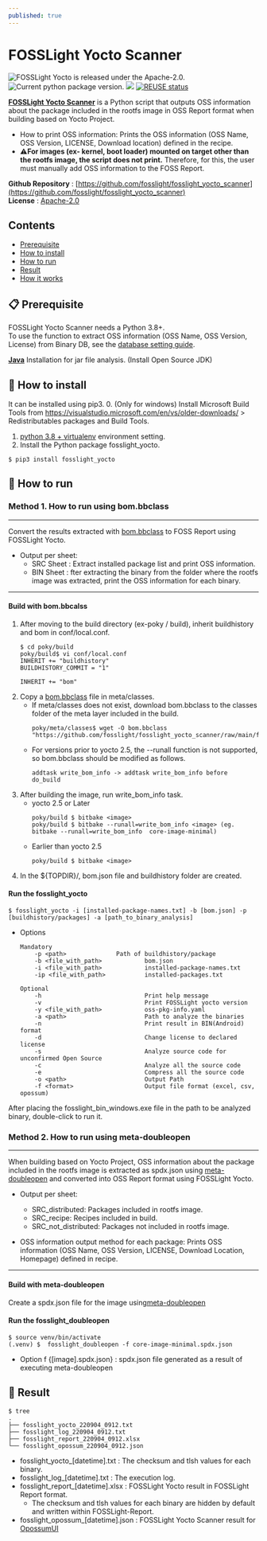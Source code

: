 ```yaml
---
published: true
---
```

# FOSSLight Yocto Scanner

<img src="https://img.shields.io/pypi/l/fosslight_yocto" alt="FOSSLight Yocto is released under the Apache-2.0." /> <img src="https://img.shields.io/pypi/v/fosslight_yocto" alt="Current python package version." /> <img src="https://img.shields.io/pypi/pyversions/fosslight_yocto" /> [![REUSE status](https://api.reuse.software/badge/github.com/fosslight/fosslight_yocto_scanner)](https://api.reuse.software/info/github.com/fosslight/fosslight_yocto_scanner)

[**FOSSLight Yocto Scanner**](https://github.com/fosslight/fosslight_yocto_scanner) is a Python script that outputs OSS information about the package included in the rootfs image in OSS Report format when building based on Yocto Project.
- How to print OSS information: Prints the OSS information (OSS Name, OSS Version, LICENSE, Download location) defined in the recipe.
- ⚠️**For images (ex- kernel, boot loader) mounted on target other than the rootfs image, the script does not print.** Therefore, for this, the user must manually add OSS information to the FOSS Report.  
   
**Github Repository** : [https://github.com/fosslight/fosslight_yocto_scanner](https://github.com/fosslight/fosslight_yocto_scanner)    
**License** : [Apache-2.0](https://github.com/fosslight/fosslight_yocto_scanner/blob/main/LICENSE)

## Contents
- [Prerequisite](#-prerequisite)
- [How to install](#-how-to-install)
- [How to run](#-how-to-run)
- [Result](#-result)
- [How it works](#-how-it-works)


## 📋 Prerequisite
FOSSLight Yocto Scanner needs a Python 3.8+.    
To use the function to extract OSS information (OSS Name, OSS Version, License) from Binary DB, see the [database setting guide](etc/binary_db.md).

[**Java**](https://openjdk.java.net/) Installation for jar file analysis. (Install Open Source JDK)     

## 🎉 How to install
It can be installed using pip3. 
0. (Only for windows) Install Microsoft Build Tools from https://visualstudio.microsoft.com/en/vs/older-downloads/ > Redistributables packages and Build Tools.
1. [python 3.8 + virtualenv](etc/guide_virtualenv.md) environment setting.
2. Install the Python package fosslight_yocto.
```
$ pip3 install fosslight_yocto
```

## 🚀 How to run
### Method 1. How to run using bom.bbclass

---
Convert the results extracted with [bom.bbclass](https://github.com/fosslight/fosslight_yocto_scanner/blob/main/files_for_preparation/bom.bbclass) to FOSS Report using FOSSLight Yocto.
- Output per sheet:
    - SRC Sheet : Extract installed package list and print OSS information.
    - BIN Sheet : fter extracting the binary from the folder where the rootfs image was extracted, print the OSS information for each binary.

---

#### Build with bom.bbcalss
1. After moving to the build directory (ex-poky / build), inherit buildhistory and bom in conf/local.conf.
    ```
    $ cd poky/build
    poky/build$ vi conf/local.conf
    INHERIT += "buildhistory"
    BUILDHISTORY_COMMIT = "1"
    
    INHERIT += "bom"
    ```
2. Copy a [bom.bbclass](https://github.com/fosslight/fosslight_yocto_scanner/blob/main/files_for_preparation/bom.bbclass) file in meta/classes.
    - If meta/classes does not exist, download bom.bbclass to the classes folder of the meta layer included in the build.
        ```
        poky/meta/classes$ wget -O bom.bbclass "https://github.com/fosslight/fosslight_yocto_scanner/raw/main/files_for_preparation/bom.bbclass"
        ```
    - For versions prior to yocto 2.5, the --runall function is not supported, so bom.bbclass should be modified as follows.
        ```
        addtask write_bom_info -> addtask write_bom_info before do_build
        ```
3. After building the image, run write_bom_info task.
    - yocto 2.5 or Later 
        ```
        poky/build $ bitbake <image>
        poky/build $ bitbake --runall=write_bom_info <image> (eg. bitbake --runall=write_bom_info  core-image-minimal)
        ```
    - Earlier than yocto 2.5
        ```
        poky/build $ bitbake <image>
        ```
4. In the ${TOPDIR}/, bom.json file and buildhistory folder are created.

#### Run the fosslight_yocto
```
$ fosslight_yocto -i [installed-package-names.txt] -b [bom.json] -p [buildhistory/packages] -a [path_to_binary_analysis]
```

- Options
    ```
    Mandatory
        -p <path>              Path of buildhistory/package
        -b <file_with_path>            bom.json
        -i <file_with_path>            installed-package-names.txt
        -ip <file_with_path>           installed-packages.txt

    Optional
        -h                             Print help message
        -v                             Print FOSSLight yocto version
        -y <file_with_path>            oss-pkg-info.yaml
        -a <path>                      Path to analyze the binaries
        -n                             Print result in BIN(Android) format
        -d                             Change license to declared license
        -s                             Analyze source code for unconfirmed Open Source
        -c                             Analyze all the source code
        -e                             Compress all the source code
        -o <path>                      Output Path
        -f <format>                    Output file format (excel, csv, opossum)
    ``` 
After placing the fosslight_bin_windows.exe file in the path to be analyzed binary, double-click to run it.

### Method 2. How to run using meta-doubleopen

---
When building based on Yocto Project, OSS information about the package included in the rootfs image is extracted as spdx.json using [meta-doubleopen](https://github.com/doubleopen-project/meta-doubleopen) and converted into OSS Report format using FOSSLight Yocto.
- Output per sheet:
    - SRC_distributed: Packages included in rootfs image.
    - SRC_recipe: Recipes included in build.
    - SRC_not_distributed: Packages not included in rootfs image.

- OSS information output method for each package: Prints OSS information (OSS Name, OSS Version, LICENSE, Download Location, Homepage) defined in recipe.

---

#### Build with meta-doubleopen
Create a spdx.json file for the image using[meta-doubleopen](https://github.com/doubleopen-project/meta-doubleopen)


#### Run the fosslight_doubleopen
```
$ source venv/bin/activate
(.venv) $  fosslight_doubleopen -f core-image-minimal.spdx.json
```

- Option f {[image].spdx.json} : spdx.json file generated as a result of executing meta-doubleopen

## 📁 Result

```
$ tree
.
├── fosslight_yocto_220904_0912.txt
├── fosslight_log_220904_0912.txt
├── fosslight_report_220904_0912.xlsx
└── fosslight_opossum_220904_0912.json

```
- fosslight_yocto_[datetime].txt : The checksum and tlsh values for each binary.
- fosslight_log_[datetime].txt : The execution log.
- fosslight_report_[datetime].xlsx : FOSSLight Yocto result in FOSSLight Report format.    
   - The checksum and tlsh values for each binary are hidden by default and written within FOSSLight-Report.    
- fosslight_opossum_[datetime].json : FOSSLight Yocto Scanner result for [OpossumUI](https://github.com/opossum-tool/OpossumUI)
